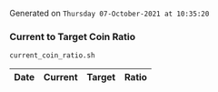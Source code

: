 Generated on `Thursday 07-October-2021 at 10:35:20`

### Current to Target Coin Ratio
`current_coin_ratio.sh`

Date|Current|Target|Ratio
---|---|---|---
